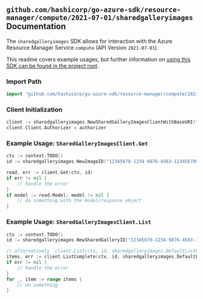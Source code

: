 
## `github.com/hashicorp/go-azure-sdk/resource-manager/compute/2021-07-01/sharedgalleryimages` Documentation

The `sharedgalleryimages` SDK allows for interaction with the Azure Resource Manager Service `compute` (API Version `2021-07-01`).

This readme covers example usages, but further information on [using this SDK can be found in the project root](https://github.com/hashicorp/go-azure-sdk/tree/main/docs).

### Import Path

```go
import "github.com/hashicorp/go-azure-sdk/resource-manager/compute/2021-07-01/sharedgalleryimages"
```


### Client Initialization

```go
client := sharedgalleryimages.NewSharedGalleryImagesClientWithBaseURI("https://management.azure.com")
client.Client.Authorizer = authorizer
```


### Example Usage: `SharedGalleryImagesClient.Get`

```go
ctx := context.TODO()
id := sharedgalleryimages.NewImageID("12345678-1234-9876-4563-123456789012", "locationValue", "sharedGalleryValue", "imageValue")

read, err := client.Get(ctx, id)
if err != nil {
	// handle the error
}
if model := read.Model; model != nil {
	// do something with the model/response object
}
```


### Example Usage: `SharedGalleryImagesClient.List`

```go
ctx := context.TODO()
id := sharedgalleryimages.NewSharedGalleryID("12345678-1234-9876-4563-123456789012", "locationValue", "sharedGalleryValue")

// alternatively `client.List(ctx, id, sharedgalleryimages.DefaultListOperationOptions())` can be used to do batched pagination
items, err := client.ListComplete(ctx, id, sharedgalleryimages.DefaultListOperationOptions())
if err != nil {
	// handle the error
}
for _, item := range items {
	// do something
}
```
